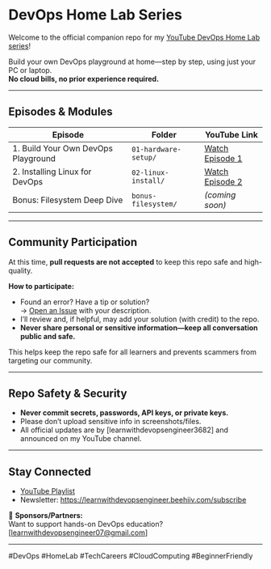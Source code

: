 # DevOps Home Lab Series

Welcome to the official companion repo for my [YouTube DevOps Home Lab series](https://youtube.com/@learnwithdevopsengineer)!

Build your own DevOps playground at home—step by step, using just your PC or laptop.  
**No cloud bills, no prior experience required.**

---

##  Episodes & Modules

| Episode                              | Folder               | YouTube Link                                     |
|---------------------------------------|----------------------|--------------------------------------------------|
| 1. Build Your Own DevOps Playground   | `01-hardware-setup/` | [Watch Episode 1](https://youtu.be/29DYw69JCXY)  |
| 2. Installing Linux for DevOps        | `02-linux-install/`  | [Watch Episode 2](https://youtu.be/29DYw69JCXY)  |
| Bonus: Filesystem Deep Dive           | `bonus-filesystem/`  | *(coming soon)*                                  |



---

## Community Participation

At this time, **pull requests are not accepted** to keep this repo safe and high-quality.

**How to participate:**
- Found an error? Have a tip or solution?  
  → [Open an Issue](https://github.com/learnwithdevopsengineer3682/devops-homelab-series/issues) with your description.
- I’ll review and, if helpful, may add your solution (with credit) to the repo.
- **Never share personal or sensitive information—keep all conversation public and safe.**

This helps keep the repo safe for all learners and prevents scammers from targeting our community.

---

## Repo Safety & Security

- **Never commit secrets, passwords, API keys, or private keys.**
- Please don’t upload sensitive info in screenshots/files.
- All official updates are by [learnwithdevopsengineer3682] and announced on my YouTube channel.


---

## Stay Connected

- [YouTube Playlist](https://www.youtube.com/playlist?list=PLC3q1iUHNvtVHt9QXnWSD3anLZY63PTkt)
- Newsletter: https://learnwithdevopsengineer.beehiiv.com/subscribe

👋 **Sponsors/Partners:**  
Want to support hands-on DevOps education? [learnwithdevopsengineer07@gmail.com]

---

#DevOps #HomeLab #TechCareers #CloudComputing #BeginnerFriendly
